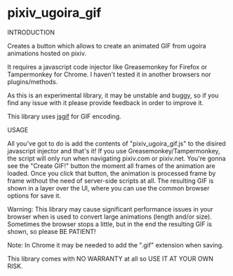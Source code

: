 pixiv_ugoira_gif
================

INTRODUCTION

Creates a button which allows to create an animated GIF from ugoira animations hosted on pixiv.

It requires a javascript code injector like Greasemonkey for Firefox or Tampermonkey for Chrome. I haven't tested it in another browsers nor plugins/methods.

As this is an experimental library, it may be unstable and buggy, so if you find any issue with it please provide feedback in order to improve it.

This library uses [jsgif](https://github.com/antimatter15/jsgif) for GIF encoding.

USAGE

All you've got to do is add the contents of "pixiv_ugoira_gif.js" to the disired javascript injector and that's it! If you use Greasemonkey/Tampermonkey, the script will only run when navigating pixiv.com or pixiv.net. You're gonna see the "Create GIF!" button the moment all frames of the animation are loaded. Once you click that button, the animation is processed frame by frame without the need of server-side scripts at all. The resulting GIF is shown in a layer over the UI, where you can use the common browser options for save it.

Warning: This library may cause significant performance issues in your browser when is used to convert large animations (length and/or size). Sometimes the browser stops a little, but in the end the resulting GIF is shown, so please BE PATIENT!

Note: In Chrome it may be needed to add the ".gif" extension when saving.

This library comes with NO WARRANTY at all so USE IT AT YOUR OWN RISK.
